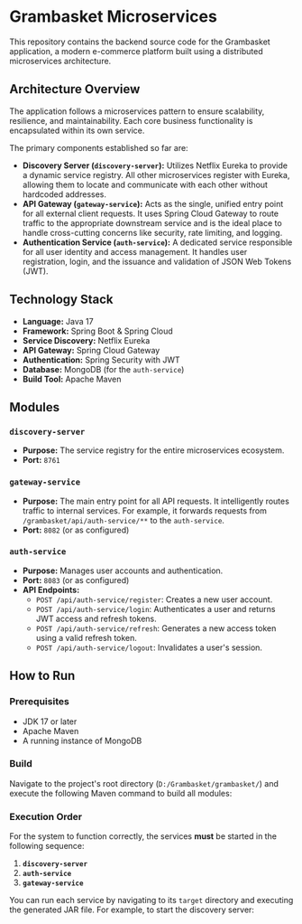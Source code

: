 # Grambasket Microservices

This repository contains the backend source code for the Grambasket application, a modern e-commerce platform built using a distributed microservices architecture.

## Architecture Overview

The application follows a microservices pattern to ensure scalability, resilience, and maintainability. Each core business functionality is encapsulated within its own service.

The primary components established so far are:

*   **Discovery Server (`discovery-server`):** Utilizes Netflix Eureka to provide a dynamic service registry. All other microservices register with Eureka, allowing them to locate and communicate with each other without hardcoded addresses.
*   **API Gateway (`gateway-service`):** Acts as the single, unified entry point for all external client requests. It uses Spring Cloud Gateway to route traffic to the appropriate downstream service and is the ideal place to handle cross-cutting concerns like security, rate limiting, and logging.
*   **Authentication Service (`auth-service`):** A dedicated service responsible for all user identity and access management. It handles user registration, login, and the issuance and validation of JSON Web Tokens (JWT).

## Technology Stack

*   **Language:** Java 17
*   **Framework:** Spring Boot & Spring Cloud
*   **Service Discovery:** Netflix Eureka
*   **API Gateway:** Spring Cloud Gateway
*   **Authentication:** Spring Security with JWT
*   **Database:** MongoDB (for the `auth-service`)
*   **Build Tool:** Apache Maven

## Modules

### `discovery-server`

*   **Purpose:** The service registry for the entire microservices ecosystem.
*   **Port:** `8761`

### `gateway-service`

*   **Purpose:** The main entry point for all API requests. It intelligently routes traffic to internal services. For example, it forwards requests from `/grambasket/api/auth-service/**` to the `auth-service`.
*   **Port:** `8082` (or as configured)

### `auth-service`

*   **Purpose:** Manages user accounts and authentication.
*   **Port:** `8083` (or as configured)
*   **API Endpoints:**
    *   `POST /api/auth-service/register`: Creates a new user account.
    *   `POST /api/auth-service/login`: Authenticates a user and returns JWT access and refresh tokens.
    *   `POST /api/auth-service/refresh`: Generates a new access token using a valid refresh token.
    *   `POST /api/auth-service/logout`: Invalidates a user's session.

## How to Run

### Prerequisites

*   JDK 17 or later
*   Apache Maven
*   A running instance of MongoDB

### Build

Navigate to the project's root directory (`D:/Grambasket/grambasket/`) and execute the following Maven command to build all modules:


### Execution Order

For the system to function correctly, the services **must** be started in the following sequence:

1.  **`discovery-server`**
2.  **`auth-service`**
3.  **`gateway-service`**

You can run each service by navigating to its `target` directory and executing the generated JAR file. For example, to start the discovery server:
